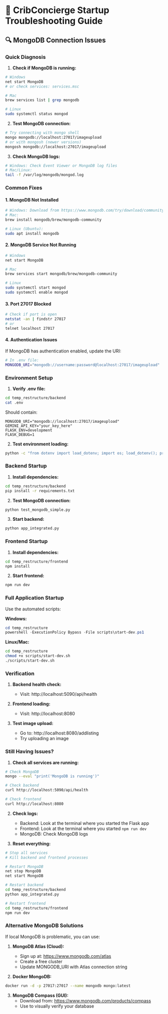 # 🚀 CribConcierge Startup Troubleshooting Guide

## 🔍 MongoDB Connection Issues

### **Quick Diagnosis**

1. **Check if MongoDB is running:**

```bash
# Windows
net start MongoDB
# or check services: services.msc

# Mac
brew services list | grep mongodb

# Linux
sudo systemctl status mongod
```

2. **Test MongoDB connection:**

```bash
# Try connecting with mongo shell
mongo mongodb://localhost:27017/imageupload
# or with mongosh (newer versions)
mongosh mongodb://localhost:27017/imageupload
```

3. **Check MongoDB logs:**

```bash
# Windows: Check Event Viewer or MongoDB log files
# Mac/Linux:
tail -f /var/log/mongodb/mongod.log
```

### **Common Fixes**

#### **1. MongoDB Not Installed**

```bash
# Windows: Download from https://www.mongodb.com/try/download/community
# Mac:
brew install mongodb/brew/mongodb-community

# Linux (Ubuntu):
sudo apt install mongodb
```

#### **2. MongoDB Service Not Running**

```bash
# Windows
net start MongoDB

# Mac
brew services start mongodb/brew/mongodb-community

# Linux
sudo systemctl start mongod
sudo systemctl enable mongod
```

#### **3. Port 27017 Blocked**

```bash
# Check if port is open
netstat -an | findstr 27017
# or
telnet localhost 27017
```

#### **4. Authentication Issues**

If MongoDB has authentication enabled, update the URI:

```bash
# In .env file:
MONGODB_URI="mongodb://username:password@localhost:27017/imageupload"
```

### **Environment Setup**

1. **Verify .env file:**

```bash
cd temp_restructure/backend
cat .env
```

Should contain:

```
MONGODB_URI="mongodb://localhost:27017/imageupload"
GEMINI_API_KEY="your_key_here"
FLASK_ENV=development
FLASK_DEBUG=1
```

2. **Test environment loading:**

```bash
python -c "from dotenv import load_dotenv; import os; load_dotenv(); print('MongoDB URI:', os.getenv('MONGODB_URI'))"
```

### **Backend Startup**

1. **Install dependencies:**

```bash
cd temp_restructure/backend
pip install -r requirements.txt
```

2. **Test MongoDB connection:**

```bash
python test_mongodb_simple.py
```

3. **Start backend:**

```bash
python app_integrated.py
```

### **Frontend Startup**

1. **Install dependencies:**

```bash
cd temp_restructure/frontend
npm install
```

2. **Start frontend:**

```bash
npm run dev
```

### **Full Application Startup**

Use the automated scripts:

**Windows:**

```powershell
cd temp_restructure
powershell -ExecutionPolicy Bypass -File scripts\start-dev.ps1
```

**Linux/Mac:**

```bash
cd temp_restructure
chmod +x scripts/start-dev.sh
./scripts/start-dev.sh
```

### **Verification**

1. **Backend health check:**

   - Visit: http://localhost:5090/api/health

2. **Frontend loading:**

   - Visit: http://localhost:8080

3. **Test image upload:**
   - Go to: http://localhost:8080/addlisting
   - Try uploading an image

### **Still Having Issues?**

1. **Check all services are running:**

```bash
# Check MongoDB
mongo --eval "print('MongoDB is running')"

# Check backend
curl http://localhost:5090/api/health

# Check frontend
curl http://localhost:8080
```

2. **Check logs:**

   - Backend: Look at the terminal where you started the Flask app
   - Frontend: Look at the terminal where you started `npm run dev`
   - MongoDB: Check MongoDB logs

3. **Reset everything:**

```bash
# Stop all services
# Kill backend and frontend processes

# Restart MongoDB
net stop MongoDB
net start MongoDB

# Restart backend
cd temp_restructure/backend
python app_integrated.py

# Restart frontend
cd temp_restructure/frontend
npm run dev
```

### **Alternative MongoDB Solutions**

If local MongoDB is problematic, you can use:

1. **MongoDB Atlas (Cloud):**

   - Sign up at: https://www.mongodb.com/atlas
   - Create a free cluster
   - Update MONGODB_URI with Atlas connection string

2. **Docker MongoDB:**

```bash
docker run -d -p 27017:27017 --name mongodb mongo:latest
```

3. **MongoDB Compass (GUI):**
   - Download from: https://www.mongodb.com/products/compass
   - Use to visually verify your database
